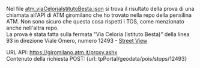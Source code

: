 Nel file [atm_viaCeloriaIstitutoBesta.json](atm_viaCeloriaIstitutoBesta.json) si trova il risultato della prova di una chiamata all'API di ATM giromilano che ho trovato
nella repo della pensilina ATM. Non sono sicuro che questa cosa rispetti i TOS, come menzionato anche nell'altra repo.\
La prova è stata fatta sulla fermata "Via Celoria (Istituto Besta)" della linea 93 in direzione Viale Omero, numero 12493 - [Street View](https://www.google.com/maps/@45.4771774,9.2299794,3a,24.9y,275.32h,85.92t/data=!3m6!1e1!3m4!1srrvyfBm-6PV-0ohOH_GFiA!2e0!7i16384!8i8192)

URL API: https://giromilano.atm.it/proxy.ashx \
Contenuto della richiesta POST: {url: tpPortal/geodata/pois/stops/12493}
